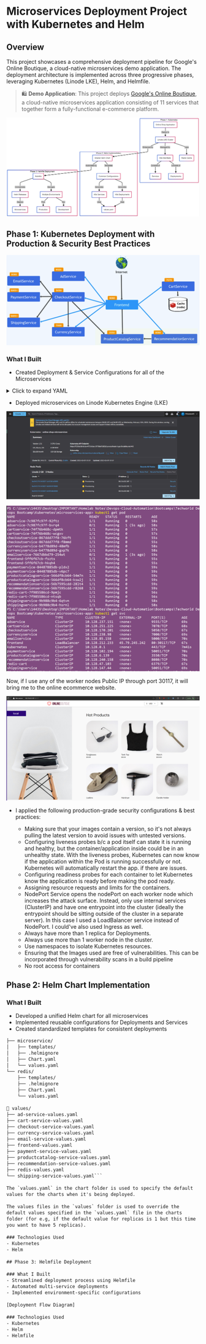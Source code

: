 # Microservices Deployment Project with Kubernetes and Helm

## Overview
This project showcases a comprehensive deployment pipeline for Google's Online Boutique, a cloud-native microservices demo application. The deployment architecture is implemented across three progressive phases, leveraging Kubernetes (Linode LKE), Helm, and Helmfile.

> 🛍️ **Demo Application**: This project deploys [Google's Online Boutique](https://github.com/GoogleCloudPlatform/microservices-demo), a cloud-native microservices application consisting of 11 services that together form a fully-functional e-commerce platform.


![Diagram](https://github.com/Princeton45/microservices-helm-deployment1/blob/main/images/diagram.jpg)

## Phase 1: Kubernetes Deployment with Production & Security Best Practices

![Microservices](https://github.com/Princeton45/microservices-helm-deployment1/blob/main/images/Microservices.png)

### What I Built
- Created Deployment & Service Configurations for all of the Microservices

<details>
<summary>Click to expand YAML</summary>

```yaml
---
apiVersion: apps/v1
kind: Deployment
metadata:
  name: emailservice
spec:
  selector:
    matchLabels:
      app: emailservice
  template:
    metadata:
      labels:
        app: emailservice
    spec:
      containers:
      - name: service
        image: gcr.io/google-samples/microservices-demo/emailservice:v0.8.0
        ports:
        - containerPort: 8080
        env:
        - name: PORT
          value: "8080"
        livenessProbe:
          grpc:
            port: 8080
          periodSeconds: 5
        readinessProbe:
          grpc:
            port: 8080
          periodSeconds: 5
        resources:
          requests: 
            cpu: 100m
            memory: 64Mi
          limits:
            cpu: 200m
            memory: 128Mi
---
apiVersion: v1
kind: Service
metadata:
  name: emailservice
spec:
  type: ClusterIP
  selector:
    app: emailservice
  ports:
  - protocol: TCP
    port: 5000
    targetPort: 8080

---
apiVersion: apps/v1
kind: Deployment
metadata:
  name: recommendationservice
spec:
  replicas: 2
  selector:
    matchLabels:
      app: recommendationservice
  template:
    metadata:
      labels:
        app: recommendationservice
    spec:
      containers:
      - name: service
        image: gcr.io/google-samples/microservices-demo/recommendationservice:v0.8.0
        ports:
        - containerPort: 8080
        env:
        - name: PORT
          value: "8080"
        - name: PRODUCT_CATALOG_SERVICE_ADDR
          value: "productcatalogservice:3550"
        - name: DISABLE_PROFILER
          value: "1"
        livenessProbe:
          grpc:
            port: 8080
          periodSeconds: 5
        readinessProbe:
          grpc:
            port: 8080
          periodSeconds: 5

---
apiVersion: v1
kind: Service
metadata:
  name: recommendationservice
spec:
  type: ClusterIP
  selector:
    app: recommendationservice
  ports:
  - protocol: TCP
    port: 8080
    targetPort: 8080

---
apiVersion: apps/v1
kind: Deployment
metadata:
  name: productcatalogservice
spec:
  replicas: 2
  selector:
    matchLabels:
      app: productcatalogservice
  template:
    metadata:
      labels:
        app: productcatalogservice
    spec:
      containers:
      - name: service
        image: gcr.io/google-samples/microservices-demo/productcatalogservice:v0.8.0
        ports:
        - containerPort: 3550
        env:
        - name: PORT
          value: "3550"
        - name: DISABLE_PROFILER
          value: "1"
        livenessProbe:
          grpc:
            port: 3550
          periodSeconds: 5
        readinessProbe:
          grpc:
            port: 3550
          periodSeconds: 5

---
apiVersion: v1
kind: Service
metadata:
  name: productcatalogservice
spec:
  type: ClusterIP
  selector:
    app: productcatalogservice
  ports:
  - protocol: TCP
    port: 3550
    targetPort: 3550

---
apiVersion: apps/v1
kind: Deployment
metadata:
  name: paymentservice
spec:
  replicas: 2
  selector:
    matchLabels:
      app: paymentservice
  template:
    metadata:
      labels:
        app: paymentservice
    spec:
      containers:
      - name: service
        image: gcr.io/google-samples/microservices-demo/paymentservice:v0.8.0
        ports:
        - containerPort: 50051
        env:
        - name: PORT
          value: "50051"
        - name: DISABLE_PROFILER
          value: "1"
        livenessProbe:
          grpc:
            port: 50051
          periodSeconds: 5
        readinessProbe:
          grpc:
            port: 50051
          periodSeconds: 5
---
apiVersion: v1
kind: Service
metadata:
  name: paymentservice
spec:
  type: ClusterIP
  selector:
    app: paymentservice
  ports:
  - protocol: TCP
    port: 50051
    targetPort: 50051

---
apiVersion: apps/v1
kind: Deployment
metadata:
  name: currencyservice
spec:
  replicas: 2
  selector:
    matchLabels:
      app: currencyservice
  template:
    metadata:
      labels:
        app: currencyservice
    spec:
      containers:
      - name: service
        image: gcr.io/google-samples/microservices-demo/currencyservice:v0.8.0
        ports:
        - containerPort: 7000
        env:
        - name: PORT
          value: "7000"
        - name: DISABLE_PROFILER
          value: "1"
        livenessProbe:
          grpc:
            port: 7000
          periodSeconds: 5
        readinessProbe:
          grpc:
            port: 7000
          periodSeconds: 5

---
apiVersion: v1
kind: Service
metadata:
  name: currencyservice
spec:
  type: ClusterIP
  selector:
    app: currencyservice
  ports:
  - protocol: TCP
    port: 7000
    targetPort: 7000

---
apiVersion: apps/v1
kind: Deployment
metadata:
  name: shippingservice
spec:
  replicas: 2
  selector:
    matchLabels:
      app: shippingservice
  template:
    metadata:
      labels:
        app: shippingservice
    spec:
      containers:
      - name: service
        image: gcr.io/google-samples/microservices-demo/shippingservice:v0.8.0
        ports:
        - containerPort: 50051
        env:
        - name: PORT
          value: "50051"
        livenessProbe:
          grpc:
            port: 50051
          periodSeconds: 5
        readinessProbe:
          grpc:
            port: 50051
          periodSeconds: 5
---
apiVersion: v1
kind: Service
metadata:
  name: shippingservice
spec:
  type: ClusterIP
  selector:
    app: shippingservice
  ports:
  - protocol: TCP
    port: 50051
    targetPort: 50051

---
apiVersion: apps/v1
kind: Deployment
metadata:
  name: adservice
spec:
  replicas: 2
  selector:
    matchLabels:
      app: adservice
  template:
    metadata:
      labels:
        app: adservice
    spec:
      containers:
      - name: service
        image: gcr.io/google-samples/microservices-demo/adservice:v0.8.0
        ports:
        - containerPort: 9555
        env:
        - name: PORT
          value: "9555"
        livenessProbe:
          grpc:
            port: 9555
          periodSeconds: 5
        readinessProbe:
          grpc:
            port: 9555
          periodSeconds: 5
        resources:
          requests: 
            cpu: 200m
            memory: 180Mi
          limits:
            cpu: 300m
            memory: 300Mi

---
apiVersion: v1
kind: Service
metadata:
  name: adservice
spec:
  type: ClusterIP
  selector:
    app: adservice
  ports:
  - protocol: TCP
    port: 9555
    targetPort: 9555

---
apiVersion: apps/v1
kind: Deployment
metadata:
  name: cartservice
spec:
  replicas: 2
  selector:
    matchLabels:
      app: cartservice
  template:
    metadata:
      labels:
        app: cartservice
    spec:
      containers:
      - name: service
        image: gcr.io/google-samples/microservices-demo/cartservice:v0.8.0
        ports:
        - containerPort: 7070
        env:
        - name: PORT
          value: "7070"
        - name: REDIS_ADDR
          value: "redis-cart:6379"
        - name: DISABLE_PROFILER
          value: "1"
        livenessProbe:
          grpc:
            port: 7070
          periodSeconds: 5
        readinessProbe:
          grpc:
            port: 7070
          periodSeconds: 5

---
apiVersion: v1
kind: Service
metadata:
  name: cartservice
spec:
  type: ClusterIP
  selector:
    app: cartservice
  ports:
  - protocol: TCP
    port: 7070
    targetPort: 7070

---
apiVersion: apps/v1
kind: Deployment
metadata:
  name: redis-cart
spec:
  replicas: 2
  selector:
    matchLabels:
      app: redis-cart
  template:
    metadata:
      labels:
        app: redis-cart
    spec:
      containers:
      - name: redis
        image: redis:alpine
        ports:
        - containerPort: 6379
        livenessProbe:
          initialDelaySeconds: 5
          tcpSocket:
            port: 6379
          periodSeconds: 5
        readinessProbe:
          initialDelaySeconds: 5
          tcpSocket:
            port: 6379
          periodSeconds: 5
        resources:
          requests: 
            cpu: 70m
            memory: 200Mi
          limits:
            cpu: 125m
            memory: 300Mi
        volumeMounts:
        - name: redis-data
          mountPath: /data
      volumes:
      - name: redis-data
        emptyDir: {}
---
apiVersion: v1
kind: Service
metadata:
  name: redis-cart
spec:
  type: ClusterIP
  selector:
    app: redis-cart
  ports:
  - protocol: TCP
    port: 6379
    targetPort: 6379

---
apiVersion: apps/v1
kind: Deployment
metadata:
  name: checkoutservice
spec:
  replicas: 2
  selector:
    matchLabels:
      app: checkoutservice
  template:
    metadata:
      labels:
        app: checkoutservice
    spec:
      containers:
      - name: service
        image: gcr.io/google-samples/microservices-demo/checkoutservice:v0.8.0
        ports:
        - containerPort: 5050
        env:
        - name: PORT
          value: "5050"
        - name: PRODUCT_CATALOG_SERVICE_ADDR
          value: "productcatalogservice:3550"
        - name: SHIPPING_SERVICE_ADDR
          value: "shippingservice:50051"
        - name: PAYMENT_SERVICE_ADDR
          value: "paymentservice:50051"
        - name: EMAIL_SERVICE_ADDR
          value: "emailservice:5000"
        - name: CURRENCY_SERVICE_ADDR
          value: "currencyservice:7000"
        - name: CART_SERVICE_ADDR
          value: "cartservice:7070"
        livenessProbe:
          grpc:
            port: 5050
          periodSeconds: 5
        readinessProbe:
          grpc:
            port: 5050
          periodSeconds: 5
      
---
apiVersion: v1
kind: Service
metadata:
  name: checkoutservice
spec:
  type: ClusterIP
  selector:
    app: checkoutservice
  ports:
  - protocol: TCP
    port: 5050
    targetPort: 5050

---
apiVersion: apps/v1
kind: Deployment
metadata:
  name: frontend
spec:
  replicas: 2
  selector:
    matchLabels:
      app: frontend
  template:
    metadata:
      labels:
        app: frontend
    spec:
      containers:
      - name: service
        image: gcr.io/google-samples/microservices-demo/frontend:v0.8.0
        ports:
        - containerPort: 8080
        env:
        - name: PORT
          value: "8080"
        - name: PRODUCT_CATALOG_SERVICE_ADDR
          value: "productcatalogservice:3550"
        - name: CURRENCY_SERVICE_ADDR
          value: "currencyservice:7000"
        - name: CART_SERVICE_ADDR
          value: "cartservice:7070"
        - name: RECOMMENDATION_SERVICE_ADDR
          value: "recommendationservice:8080"
        - name: SHIPPING_SERVICE_ADDR
          value: "shippingservice:50051"
        - name: CHECKOUT_SERVICE_ADDR
          value: "checkoutservice:5050"
        - name: AD_SERVICE_ADDR
          value: "adservice:9555"
        livenessProbe:
          httpGet:
            path: "/_healthz"
            port: 8080
          periodSeconds: 5
        readinessProbe:
          httpGet:
            path: "/_healthz"
            port: 8080
          periodSeconds: 5

---
apiVersion: v1
kind: Service
metadata:
  name: frontend
spec:
  type: LoadBalancer
  selector:
    app: frontend
  ports:
  - protocol: TCP
    port: 80
    targetPort: 8080
```
</details>

- Deployed microservices on Linode Kubernetes Engine (LKE)

![Linode](https://github.com/Princeton45/microservices-helm-deployment1/blob/main/images/linode.png)

![Kubernetes-resources](https://github.com/Princeton45/microservices-helm-deployment1/blob/main/images/kubernetes_resources.png)

Now, if I use any of the worker nodes Public IP through port 30117, it will bring me to the online ecommerce website.

![ecom](https://github.com/Princeton45/microservices-helm-deployment1/blob/main/images/ecom.png)

- I applied the following production-grade security configurations & best practices:

    - Making sure that your images contain a version, so it's not always pulling the latest version to avoid issues with untested versions.
    - Configuring liveness probes b/c a pod itself can state it is running and healthy, but the container/application inside could be in an unhealthy state. With the liveness probes, Kubernetes can now know if the application within the Pod is running successfully or not. Kubernetes will automatically restart the app. if there are issues.
    - Configuring readiness probes for each container to let Kubernetes know the application is ready before making the pod ready.
    - Assigning resource requests and limits for the containers.
    - NodePort Service opens the nodePort on each worker node which increases the attack surface. Instead, only use internal services (ClusterIP) and have one entrypoint into the cluster (ideally the entrypoint should be sitting outside of the cluster in a separate server). In this case I used a LoadBalancer service instead of NodePort. I could've also used Ingress as well.
    - Always have more than 1 replica for Deployments.
    - Always use more than 1 worker node in the cluster.
    - Use namespaces to isolate Kubernetes resources.
    - Ensuring that the Images used are free of vulnerabilities. This can be incorporated through vulnerability scans in a build pipeline
    - No root access for containers


## Phase 2: Helm Chart Implementation

### What I Built
- Developed a unified Helm chart for all microservices
- Implemented reusable configurations for Deployments and Services
- Created standardized templates for consistent deployments

```📁 charts/
├── microservice/
│   ├── templates/
│   ├── .helmignore
│   ├── Chart.yaml
│   └── values.yaml
└── redis/
    ├── templates/
    ├── .helmignore
    ├── Chart.yaml
    └── values.yaml

📁 values/
├── ad-service-values.yaml
├── cart-service-values.yaml
├── checkout-service-values.yaml
├── currency-service-values.yaml
├── email-service-values.yaml
├── frontend-values.yaml
├── payment-service-values.yaml
├── productcatalog-service-values.yaml
├── recommendation-service-values.yaml
├── redis-values.yaml
└── shipping-service-values.yaml```

The `values.yaml` in the chart folder is used to specify the default values for the charts when it's being deployed.

The values files in the `values` folder is used to override the default values specified in the `values.yaml` file in the charts folder (for e.g, if the default value for replicas is 1 but this time you want to have 5 replicas).

### Technologies Used
- Kubernetes
- Helm

## Phase 3: Helmfile Deployment

### What I Built
- Streamlined deployment process using Helmfile
- Automated multi-service deployments
- Implemented environment-specific configurations

[Deployment Flow Diagram]

### Technologies Used
- Kubernetes
- Helm
- Helmfile

